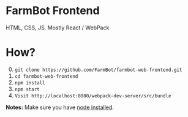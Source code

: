 # FarmBot Frontend

HTML, CSS, JS. Mostly React / WebPack

# How?

 0. `git clone https://github.com/FarmBot/farmbot-web-frontend.git`
 0. `cd farmbot-web-frontend`
 1. `npm install`
 2. `npm start`
 3. `Visit http://localhost:8080/webpack-dev-server/src/bundle`

**Notes:** Make sure you have [node installed](https://docs.npmjs.com/getting-started/installing-node).
